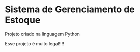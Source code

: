 # Sistema de Gerenciamento de Estoque

Projeto criado na linguagem Python

Esse projeto é muito legal!!!!